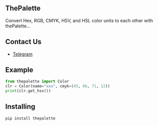 ## ThePalette
Convert Hex, RGB, CMYK, HSV, and HSL color units to each other with thePalette...
## Contact Us
- [Telegram](https://t.me/mpm_ms)
## Example
```python
from thepalette import Color
clr = Color(name="xxx", cmyk=(45, 66, 71, 12))
print(clr.get_hsv())
```
## Installing

```bash
pip install thepalette
```